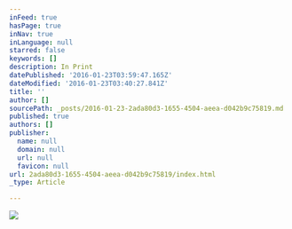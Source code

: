 ```yaml
---
inFeed: true
hasPage: true
inNav: true
inLanguage: null
starred: false
keywords: []
description: In Print
datePublished: '2016-01-23T03:59:47.165Z'
dateModified: '2016-01-23T03:40:27.841Z'
title: ''
author: []
sourcePath: _posts/2016-01-23-2ada80d3-1655-4504-aeea-d042b9c75819.md
published: true
authors: []
publisher:
  name: null
  domain: null
  url: null
  favicon: null
url: 2ada80d3-1655-4504-aeea-d042b9c75819/index.html
_type: Article

---
```

![](https://the-grid-user-content.s3-us-west-2.amazonaws.com/d781079a-5eac-4d9a-b004-6f4dda46bb82.jpg)